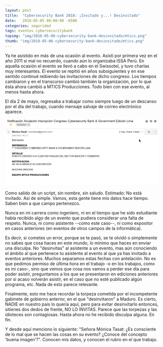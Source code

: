 ```yaml
---
layout: post
title:  "Cybersecurity Bank 2018: ¡Invitado y...! Desinvitado"
date:   2018-05-05 00:00:00 -0500
categories: seguridad
tags: eventos cybersecuritybank
topimg: "img/2018-05-06-cybersecurity-bank-desinvitado/mtics.png"
thumb: "img/2018-05-06-cybersecurity-bank-desinvitado/mtics.png"
---
```

Ya he asistido en más de una ocasión al evento. Asistí por primera vez en el año 2011 si mal no recuerdo, cuando aún lo organizaba ISSA Perú. En aquella ocasión el evento se llevó a cabo en el Swissotel, y tuvo charlas muy interesantes. El evento se repitió en años subsiguientes y en ese sentido continué reibiendo las invitaciones de dicho congreso. Los tiempos cambiaron y en el transcurso cambió también la organización, por lo que ésta ahora cambió a MTICS Producciones. Todo bien con ese evento, al menos hasta ahora.

El día 2 de mayo, regresaba a trabajar como siempre luego de un descanso por el día del trabajo, cuando mensaje salvaje de correo electrónico aparece.

![correo electrónico](img/2018-05-06-cybersecurity-bank-desinvitado/correo.png)

Como salido de un script, sin nombre, sin saludo. Estimado: No está invitado.
Así de simple. Vamos, esta gente tiene mis datos hace tiempo. Saben bien a que campo pertenezco. 

Nunca en mi carrera como ingeniero, ni en el tiempo que he sido estudiante había recibido algo de un evento que pudiera considerar una falta de respeto. Nunca, ni como asistente --como este caso--, ni como expositor en casos anteriores (en eventos de otros campos de la informática). 

Es decir, si cometes un error, porque se te pasó, se te olvidó o simplemente no sabes que cosa haces en este mundo, lo mínimo que haces en enviar una disculpa. No "desinvitas" al asistente a un evento, mas aún conociendo el ámbito al que pertenece tu asistente al evento al que ya has invitado a eventos anteriores. Muchos separamos estas fechas con antelación. No es que pedimos permiso de última hora en el trabajo -o en los trabajos, como es mi caso-, sino que vemos que cosa nos vamos a perder ese día para poder asistir, preguntamos a los que se presentaron en ediciones anteriores por si acaso volverán asistir, en el caso que no esté publicado algún programa, etc. Nada de esto parece relevante.

Finalmente, esto me hace recordar la torpeza cometida por el incompetente gabinete de gobierno anterior, en el que "desinvitaron" a Maduro. Es cierto, NADIE en nuestro país lo quería aquí, pero para evitar desinvitarlo entonces, sitienes dos dedos de frente, NO LO INVITAS. Parece que las torpezas y las idioteces son contagiosas. Hasta ahora no he recibido disculpa alguna. En fin. 

Y desde aquí menciono lo siguiente: "Señora Mónica Tasat: ¿Es consciente de lo mal que se hacen las cosas en su evento? ¿Conoce del concepto 'buena imagen'?". Conocen mis datos, y conocen el rubro en el que trabajo. 
